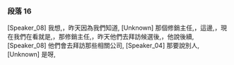 ### 段落 16

[Speaker_08] 我想,，昨天因為我們知道,
[Unknown] 那個修銷主任,，這邊,，現在我們在看就是,，那修銷主任,，昨天他們去拜訪候選後,，他說後續,
[Speaker_08] 他們會去拜訪那些相關公司,
[Speaker_04] 那要說別人,
[Unknown] 是呀,